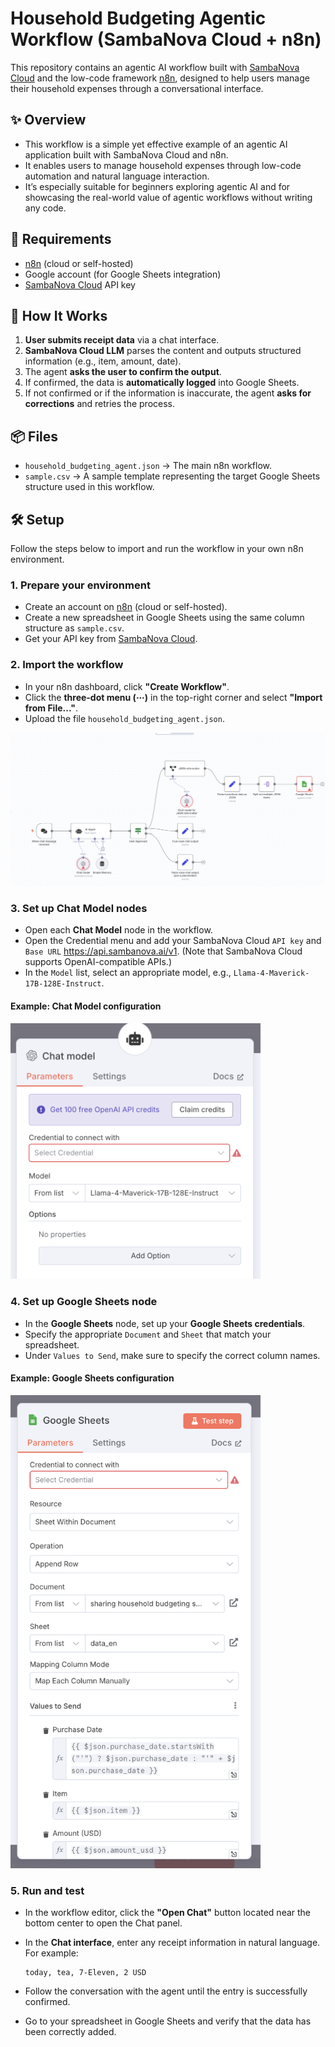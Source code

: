 # Household Budgeting Agentic Workflow (SambaNova Cloud + n8n)

This repository contains an agentic AI workflow built with [SambaNova Cloud](https://cloud.sambanova.ai/) and the low-code framework [n8n](https://n8n.io/), designed to help users manage their household expenses through a conversational interface.

## ✨ Overview

* This workflow is a simple yet effective example of an agentic AI application built with SambaNova Cloud and n8n.
* It enables users to manage household expenses through low-code automation and natural language interaction.
* It’s especially suitable for beginners exploring agentic AI and for showcasing the real-world value of agentic workflows without writing any code.

## 🔧 Requirements

* [n8n](https://n8n.io/) (cloud or self-hosted)
* Google account (for Google Sheets integration)
* [SambaNova Cloud](https://cloud.sambanova.ai) API key

## 🚀 How It Works

1. **User submits receipt data** via a chat interface.
2. **SambaNova Cloud LLM** parses the content and outputs structured information (e.g., item, amount, date).
3. The agent **asks the user to confirm the output**.
4. If confirmed, the data is **automatically logged** into Google Sheets.
5. If not confirmed or if the information is inaccurate, the agent **asks for corrections** and retries the process.

## 📦 Files

* `household_budgeting_agent.json`
  → The main n8n workflow.
* `sample.csv`
  → A sample template representing the target Google Sheets structure used in this workflow.

## 🛠️ Setup

Follow the steps below to import and run the workflow in your own n8n environment.

### 1. Prepare your environment

* Create an account on [n8n](https://n8n.io/) (cloud or self-hosted).
* Create a new spreadsheet in Google Sheets using the same column structure as `sample.csv`.
* Get your API key from [SambaNova Cloud](https://cloud.sambanova.ai).

### 2. Import the workflow

* In your n8n dashboard, click **"Create Workflow"**.
* Click the **three-dot menu (⋯)** in the top-right corner and select **"Import from File..."**.
* Upload the file `household_budgeting_agent.json`.

<img src="images/n8n_workflow.png" alt="Workflow Overview" width="700" />

### 3. Set up Chat Model nodes

* Open each **Chat Model** node in the workflow.
* Open the Credential menu and add your SambaNova Cloud `API key` and `Base URL` https://api.sambanova.ai/v1. (Note that SambaNova Cloud supports OpenAI-compatible APIs.)
* In the `Model` list, select an appropriate model, e.g., `Llama-4-Maverick-17B-128E-Instruct`.

#### Example: Chat Model configuration
<img src="images/n8n_llm.png" alt="Chat Model Setup" width="400" />

### 4. Set up Google Sheets node
* In the **Google Sheets** node, set up your **Google Sheets credentials**.
* Specify the appropriate `Document` and `Sheet` that match your spreadsheet.
* Under `Values to Send`, make sure to specify the correct column names.

#### Example: Google Sheets configuration
<img src="images/n8n_google_sheet.png" alt="Google Sheets Setup" width="400" />

### 5. Run and test

* In the workflow editor, click the **"Open Chat"** button located near the bottom center to open the Chat panel.
* In the **Chat interface**, enter any receipt information in natural language.
  For example:

  ```
  today, tea, 7-Eleven, 2 USD
  ```
* Follow the conversation with the agent until the entry is successfully confirmed.
* Go to your spreadsheet in Google Sheets and verify that the data has been correctly added.
